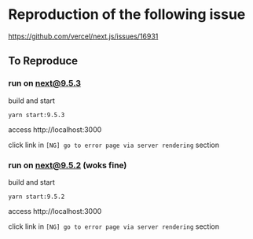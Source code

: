 # Reproduction of the following issue

https://github.com/vercel/next.js/issues/16931

## To Reproduce

### run on next@9.5.3

build and start

```
yarn start:9.5.3
```

access http://localhost:3000

click link in `[NG] go to error page via server rendering` section


### run on next@9.5.2 (woks fine)

build and start

```
yarn start:9.5.2
```

access http://localhost:3000

click link in `[NG] go to error page via server rendering` section
